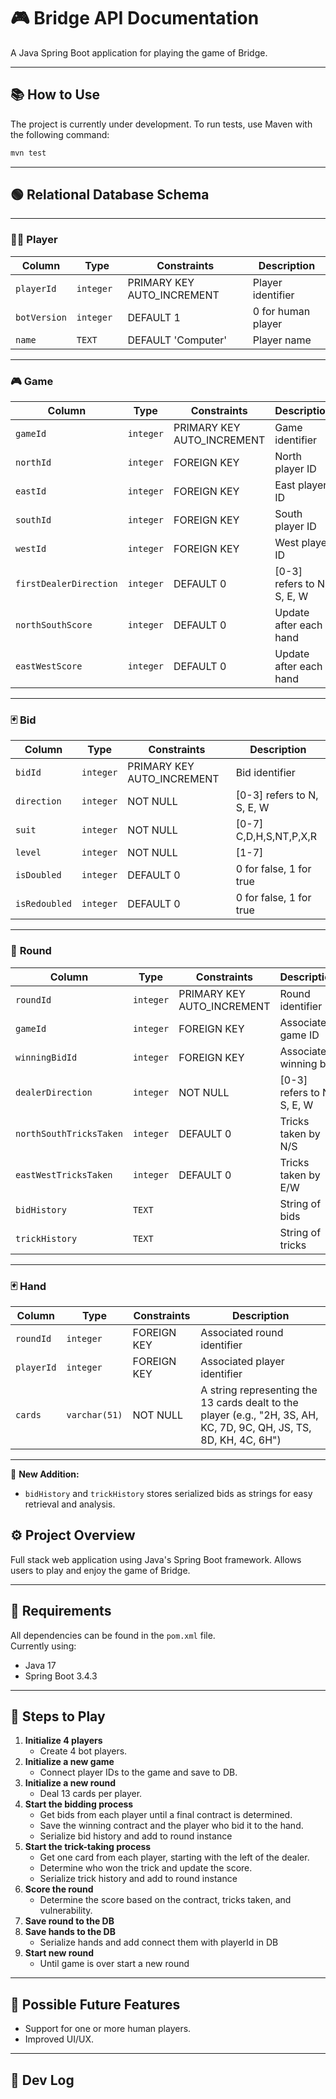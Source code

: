 # 🎮 **Bridge API Documentation**  
A Java Spring Boot application for playing the game of Bridge.

---

## 📚 **How to Use**

The project is currently under development. To run tests, use Maven with the following command:

```bash
mvn test
```

---

## 🟢 **Relational Database Schema**

---

### 🧑‍💻 **Player**
| Column    | Type        | Constraints                | Description          |
|-----------|-------------|----------------------------|----------------------|
| `playerId` | `integer`      | PRIMARY KEY AUTO_INCREMENT | Player identifier    |
| `botVersion` | `integer` | DEFAULT 1                  | 0 for human player   |
| `name`    | `TEXT      ` | DEFAULT 'Computer'      | Player name          |

---

### 🎮 **Game**
| Column               | Type      | Constraints                    | Description                  |
|----------------------|-----------|--------------------------------|------------------------------|
| `gameId`             | `integer`    | PRIMARY KEY AUTO_INCREMENT     | Game identifier              |
| `northId`            | `integer`    | FOREIGN KEY                    | North player ID              |
| `eastId`             | `integer`    | FOREIGN KEY                    | East player ID               |
| `southId`            | `integer`    | FOREIGN KEY                    | South player ID              |
| `westId`             | `integer`    | FOREIGN KEY                    | West player ID               |
| `firstDealerDirection` | `integer` | DEFAULT 0                     | [0-3] refers to N, S, E, W   |
| `northSouthScore`    | `integer` | DEFAULT 0                      | Update after each hand       |
| `eastWestScore`      | `integer` | DEFAULT 0                      | Update after each hand       |

---

### 🃏 **Bid**
| Column      | Type    | Constraints                | Description                 |
|-------------|---------|----------------------------|-----------------------------|
| `bidId`     | `integer`  | PRIMARY KEY AUTO_INCREMENT | Bid identifier              |
| `direction` | `integer` | NOT NULL                    | [0-3] refers to N, S, E, W  |
| `suit`      | `integer` | NOT NULL                    | [0-7] C,D,H,S,NT,P,X,R      |
| `level`     | `integer` | NOT NULL                    | [1-7]                       |
| `isDoubled`  | `integer` | DEFAULT 0                  | 0 for false, 1 for true     |
| `isRedoubled` | `integer` | DEFAULT 0                | 0 for false, 1 for true     |

---

### 🔄 **Round**
| Column                 | Type      | Constraints                    | Description                  |
|------------------------|-----------|--------------------------------|------------------------------|
| `roundId`              | `integer`    | PRIMARY KEY AUTO_INCREMENT     | Round identifier             |
| `gameId`               | `integer`    | FOREIGN KEY                    | Associated game ID           |
| `winningBidId`         | `integer`    | FOREIGN KEY                    | Associated winning bid       |
| `dealerDirection`      | `integer` | NOT NULL                          | [0-3] refers to N, S, E, W   |
| `northSouthTricksTaken` | `integer` | DEFAULT 0                        | Tricks taken by N/S          |
| `eastWestTricksTaken`  | `integer` | DEFAULT 0                         | Tricks taken by E/W          |
| `bidHistory`           | `TEXT`    |                                | String of bids               |
| `trickHistory`         | `TEXT`    |                                | String of tricks             |

---

### 🃏 **Hand**
| Column   | Type      | Constraints               | Description                             |
|----------|-----------|---------------------------|-----------------------------------------|
| `roundId`  | `integer`      | FOREIGN KEY               | Associated round identifier            |
| `playerId` | `integer`      | FOREIGN KEY               | Associated player identifier           |
| `cards`    | `varchar(51)`    | NOT NULL                | A string representing the 13 cards dealt to the player (e.g., "2H, 3S, AH, KC, 7D, 9C, QH, JS, TS, 8D, KH, 4C, 6H") |

---

💚 **New Addition:**  
- `bidHistory` and `trickHistory` stores serialized bids as strings for easy retrieval and analysis.


## ⚙️ **Project Overview**
Full stack web application using Java's Spring Boot framework. Allows users to play and enjoy the game of Bridge.

---

## 📄 **Requirements**
All dependencies can be found in the `pom.xml` file.  
Currently using:
- Java 17
- Spring Boot 3.4.3

---

## 🚀 **Steps to Play**
1. **Initialize 4 players**
    - Create 4 bot players.
2. **Initialize a new game**
    - Connect player IDs to the game and save to DB.
3. **Initialize a new round**
    - Deal 13 cards per player.
4. **Start the bidding process**
    - Get bids from each player until a final contract is determined.
    - Save the winning contract and the player who bid it to the hand.
    - Serialize bid history and add to round instance
5. **Start the trick-taking process**
    - Get one card from each player, starting with the left of the dealer.
    - Determine who won the trick and update the score.
    - Serialize trick history and add to round instance
6. **Score the round**
    - Determine the score based on the contract, tricks taken, and vulnerability.
7. **Save round to the DB**
8. **Save hands to the DB**
    - Serialize hands and add connect them with playerId in DB
9. **Start new round**
    - Until game is over start a new round

---

## 🎯 **Possible Future Features**
- Support for one or more human players.
- Improved UI/UX.

---

## 📏 **Dev Log**


